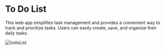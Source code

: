 <h1>To Do List</h1>
<p>This web app simplifies task management and provides a convenient way to track and prioritize tasks. Users can easily create, save, and organize their daily tasks.</p>

![todoList](https://github.com/SaikumarKurapati2003/ToDoList/assets/127764753/50114d7b-67c9-456d-853b-c17fd3e8eb31)
